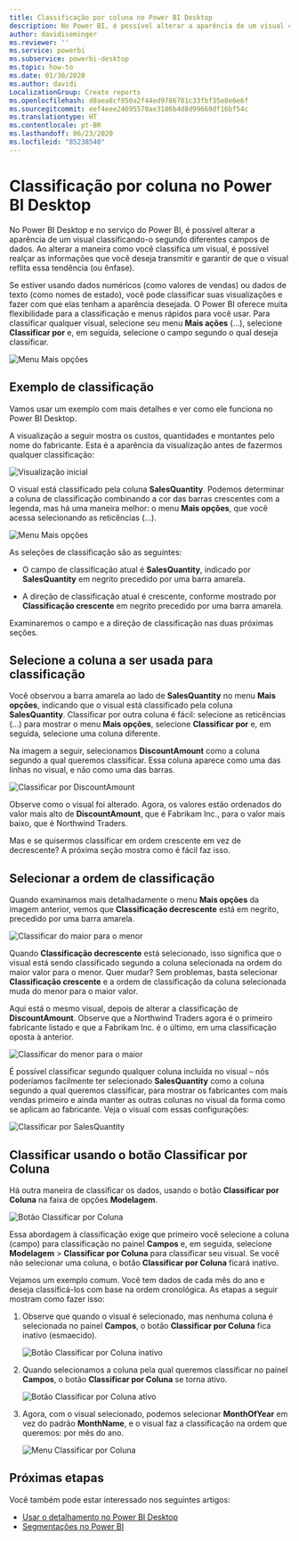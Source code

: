 ```yaml
---
title: Classificação por coluna no Power BI Desktop
description: No Power BI, é possível alterar a aparência de um visual classificando-o segundo diferentes campos de dados.
author: davidiseminger
ms.reviewer: ''
ms.service: powerbi
ms.subservice: powerbi-desktop
ms.topic: how-to
ms.date: 01/30/2020
ms.author: davidi
LocalizationGroup: Create reports
ms.openlocfilehash: d8aea8cf850a2f44ed9786701c33fbf35e8e6e6f
ms.sourcegitcommit: eef4eee24695570ae3186b4d8d99660df16bf54c
ms.translationtype: HT
ms.contentlocale: pt-BR
ms.lasthandoff: 06/23/2020
ms.locfileid: "85238540"
---
```

# <a name="sort-by-column-in-power-bi-desktop"></a>Classificação por coluna no Power BI Desktop
No Power BI Desktop e no serviço do Power BI, é possível alterar a aparência de um visual classificando-o segundo diferentes campos de dados. Ao alterar a maneira como você classifica um visual, é possível realçar as informações que você deseja transmitir e garantir de que o visual reflita essa tendência (ou ênfase).

Se estiver usando dados numéricos (como valores de vendas) ou dados de texto (como nomes de estado), você pode classificar suas visualizações e fazer com que elas tenham a aparência desejada. O Power BI oferece muita flexibilidade para a classificação e menus rápidos para você usar. Para classificar qualquer visual, selecione seu menu **Mais ações** (...), selecione **Classificar por** e, em seguida, selecione o campo segundo o qual deseja classificar.

![Menu Mais opções](media/desktop-sort-by-column/sortbycolumn_2.png)

## <a name="sorting-example"></a>Exemplo de classificação
Vamos usar um exemplo com mais detalhes e ver como ele funciona no Power BI Desktop.

A visualização a seguir mostra os custos, quantidades e montantes pelo nome do fabricante. Esta é a aparência da visualização antes de fazermos qualquer classificação:

![Visualização inicial](media/desktop-sort-by-column/sortbycolumn_1.png)

O visual está classificado pela coluna **SalesQuantity**. Podemos determinar a coluna de classificação combinando a cor das barras crescentes com a legenda, mas há uma maneira melhor: o menu **Mais opções**, que você acessa selecionando as reticências (...).

![Menu Mais opções](media/desktop-sort-by-column/sortbycolumn_2.png)

As seleções de classificação são as seguintes:

* O campo de classificação atual é **SalesQuantity**, indicado por **SalesQuantity** em negrito precedido por uma barra amarela. 

* A direção de classificação atual é crescente, conforme mostrado por **Classificação crescente** em negrito precedido por uma barra amarela.

Examinaremos o campo e a direção de classificação nas duas próximas seções.

## <a name="select-which-column-to-use-for-sorting"></a>Selecione a coluna a ser usada para classificação
Você observou a barra amarela ao lado de **SalesQuantity** no menu **Mais opções**, indicando que o visual está classificado pela coluna **SalesQuantity**. Classificar por outra coluna é fácil: selecione as reticências (...) para mostrar o menu **Mais opções**, selecione **Classificar por** e, em seguida, selecione uma coluna diferente.

Na imagem a seguir, selecionamos **DiscountAmount** como a coluna segundo a qual queremos classificar. Essa coluna aparece como uma das linhas no visual, e não como uma das barras. 

![Classificar por DiscountAmount](media/desktop-sort-by-column/sortbycolumn_3.png)

Observe como o visual foi alterado. Agora, os valores estão ordenados do valor mais alto de **DiscountAmount**, que é Fabrikam Inc., para o valor mais baixo, que é Northwind Traders. 

Mas e se quisermos classificar em ordem crescente em vez de decrescente? A próxima seção mostra como é fácil faz isso.

## <a name="select-the-sort-order"></a>Selecionar a ordem de classificação
Quando examinamos mais detalhadamente o menu **Mais opções** da imagem anterior, vemos que **Classificação decrescente** está em negrito, precedido por uma barra amarela.

![Classificar do maior para o menor](media/desktop-sort-by-column/sortbycolumn_4.png)

Quando **Classificação decrescente** está selecionado, isso significa que o visual está sendo classificado segundo a coluna selecionada na ordem do maior valor para o menor. Quer mudar? Sem problemas, basta selecionar **Classificação crescente** e a ordem de classificação da coluna selecionada muda do menor para o maior valor.

Aqui está o mesmo visual, depois de alterar a classificação de **DiscountAmount**. Observe que a Northwind Traders agora é o primeiro fabricante listado e que a Fabrikam Inc. é o último, em uma classificação oposta à anterior.

![Classificar do menor para o maior](media/desktop-sort-by-column/sortbycolumn_5.png)

É possível classificar segundo qualquer coluna incluída no visual – nós poderíamos facilmente ter selecionado **SalesQuantity** como a coluna segundo a qual queremos classificar, para mostrar os fabricantes com mais vendas primeiro e ainda manter as outras colunas no visual da forma como se aplicam ao fabricante. Veja o visual com essas configurações:

![Classificar por SalesQuantity](media/desktop-sort-by-column/sortbycolumn_6.png)

## <a name="sort-using-the-sort-by-column-button"></a>Classificar usando o botão Classificar por Coluna
Há outra maneira de classificar os dados, usando o botão **Classificar por Coluna** na faixa de opções **Modelagem**.

![Botão Classificar por Coluna](media/desktop-sort-by-column/sortbycolumn_8.png)

Essa abordagem à classificação exige que primeiro você selecione a coluna (campo) para classificação no painel **Campos** e, em seguida, selecione **Modelagem** > **Classificar por Coluna** para classificar seu visual. Se você não selecionar uma coluna, o botão **Classificar por Coluna** ficará inativo.

Vejamos um exemplo comum. Você tem dados de cada mês do ano e deseja classificá-los com base na ordem cronológica. As etapas a seguir mostram como fazer isso:

1. Observe que quando o visual é selecionado, mas nenhuma coluna é selecionada no painel **Campos**, o botão **Classificar por Coluna** fica inativo (esmaecido).
   
   ![Botão Classificar por Coluna inativo](media/desktop-sort-by-column/sortbycolumn_9.png)

2. Quando selecionamos a coluna pela qual queremos classificar no painel **Campos**, o botão **Classificar por Coluna** se torna ativo.
   
   ![Botão Classificar por Coluna ativo](media/desktop-sort-by-column/sortbycolumn_10.png)
3. Agora, com o visual selecionado, podemos selecionar **MonthOfYear** em vez do padrão **MonthName**, e o visual faz a classificação na ordem que queremos: por mês do ano.
   
   ![Menu Classificar por Coluna](media/desktop-sort-by-column/sortbycolumn_11.png)


<!---
This functionality is no longer active. Jan 2020

## Getting back to default column for sorting
You can sort by any column you'd like, but there may be times when you want the visual to return to its default sorting column. No problem. For a visual that has a sort column selected, open the **More options** menu and select that column again, and the visualization returns to its default sort column.

For example, here's our previous chart:

![Initial visualization](media/desktop-sort-by-column/sortbycolumn_6.png)

When we go back to the menu and select **SalesQuantity** again, the visual defaults to being ordered alphabetically by **Manufacturer**, as shown in the following image.

![Default sort order](media/desktop-sort-by-column/sortbycolumn_7.png)

With so many options for sorting your visuals, creating just the chart or image you want is easy.
--->

## <a name="next-steps"></a>Próximas etapas

Você também pode estar interessado nos seguintes artigos:

* [Usar o detalhamento no Power BI Desktop](desktop-cross-report-drill-through.md)
* [Segmentações no Power BI](../visuals/power-bi-visualization-slicers.md)
